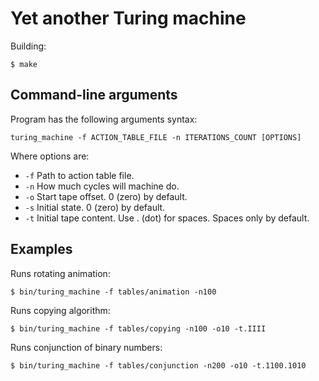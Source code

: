 # Yet another Turing machine

Building:
```
$ make
```

## Command-line arguments
Program has the following arguments syntax:
```
turing_machine -f ACTION_TABLE_FILE -n ITERATIONS_COUNT [OPTIONS]
```
Where options are:
* ```-f``` Path to action table file.
* ```-n``` How much cycles will machine do.
* ```-o``` Start tape offset. 0 (zero) by default.
* ```-s``` Initial state. 0 (zero) by default.
* ```-t``` Initial tape content. Use . (dot) for spaces. Spaces only by default.

## Examples
Runs rotating animation:
```
$ bin/turing_machine -f tables/animation -n100
```

Runs copying algorithm:
```
$ bin/turing_machine -f tables/copying -n100 -o10 -t.IIII
```

Runs conjunction of binary numbers:
```
$ bin/turing_machine -f tables/conjunction -n200 -o10 -t.1100.1010
```
